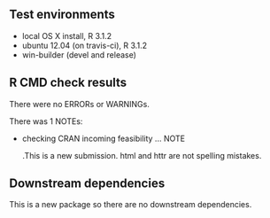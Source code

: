 ## Test environments

* local OS X install, R 3.1.2
* ubuntu 12.04 (on travis-ci), R 3.1.2
* win-builder (devel and release)

## R CMD check results

There were no ERRORs or WARNINGs.

There was 1 NOTEs:

* checking CRAN incoming feasibility ... NOTE

  .This is a new submission. html and httr are not spelling mistakes.

## Downstream dependencies

This is a new package so there are no downstream dependencies.
